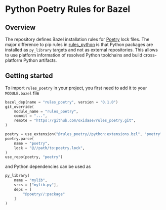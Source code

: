 # Python Poetry Rules for Bazel

## Overview

The repository defines Bazel installation rules for [Poetry](https://github.com/python-poetry/poetry) lock files.
The major difference to pip rules in [rules_python](https://github.com/bazelbuild/rules_python) is that Python packages are installed as `py_library` targets and not as external repositories.
This allows to use platform information of resolved Python toolchains and build cross-platform Python artifacts.


## Getting started

To import `rules_poetry` in your project, you first need to add it to your `MODULE.bazel` file

```python
bazel_dep(name = "rules_poetry", version = "0.1.0")
git_override(
    module_name = "rules_poetry",
    commit = "...",
    remote = "https://github.com/oxidase/rules_poetry.git",
)

poetry = use_extension("@rules_poetry//python:extensions.bzl", "poetry")
poetry.parse(
    name = "poetry",
    lock = "@//path/to:poetry.lock",
)
use_repo(poetry, "poetry")
```

and Python dependencies can be used as

```python
py_library(
    name = "mylib",
    srcs = ["mylib.py"],
    deps = [
        "@poetry//:package"
    ]
)
```
